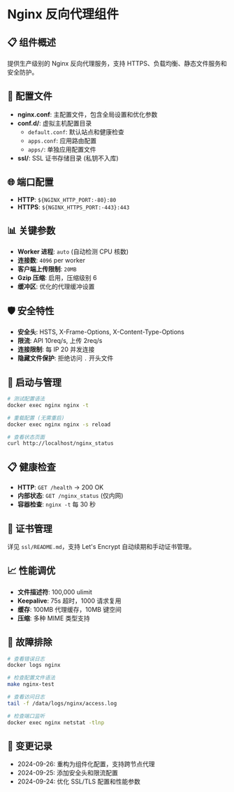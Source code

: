 # Nginx 反向代理组件

## 📋 组件概述

提供生产级别的 Nginx 反向代理服务，支持 HTTPS、负载均衡、静态文件服务和安全防护。

## 🔧 配置文件

- **nginx.conf**: 主配置文件，包含全局设置和优化参数
- **conf.d/**: 虚拟主机配置目录
  - `default.conf`: 默认站点和健康检查
  - `apps.conf`: 应用路由配置
  - `apps/`: 单独应用配置文件
- **ssl/**: SSL 证书存储目录 (私钥不入库)

## 🌐 端口配置

- **HTTP**: `${NGINX_HTTP_PORT:-80}:80`
- **HTTPS**: `${NGINX_HTTPS_PORT:-443}:443`

## 📊 关键参数

- **Worker 进程**: `auto` (自动检测 CPU 核数)
- **连接数**: `4096` per worker
- **客户端上传限制**: `20MB`
- **Gzip 压缩**: 启用，压缩级别 6
- **缓冲区**: 优化的代理缓冲设置

## 🛡️ 安全特性

- **安全头**: HSTS, X-Frame-Options, X-Content-Type-Options
- **限流**: API 10req/s, 上传 2req/s
- **连接限制**: 每 IP 20 并发连接
- **隐藏文件保护**: 拒绝访问 `.` 开头文件

## 🚀 启动与管理

```bash
# 测试配置语法
docker exec nginx nginx -t

# 重载配置 (无需重启)
docker exec nginx nginx -s reload

# 查看状态页面  
curl http://localhost/nginx_status
```

## 📋 健康检查

- **HTTP**: `GET /health` → 200 OK
- **内部状态**: `GET /nginx_status` (仅内网)
- **容器检查**: `nginx -t` 每 30 秒

## 🔄 证书管理

详见 `ssl/README.md`，支持 Let's Encrypt 自动续期和手动证书管理。

## 📈 性能调优

- **文件描述符**: 100,000 ulimit
- **Keepalive**: 75s 超时，1000 请求复用
- **缓存**: 100MB 代理缓存，10MB 键空间
- **压缩**: 多种 MIME 类型支持

## 🔧 故障排除

```bash
# 查看错误日志
docker logs nginx

# 检查配置文件语法
make nginx-test

# 查看访问日志
tail -f /data/logs/nginx/access.log

# 检查端口监听
docker exec nginx netstat -tlnp
```

## 📝 变更记录

- 2024-09-26: 重构为组件化配置，支持跨节点代理
- 2024-09-25: 添加安全头和限流配置  
- 2024-09-24: 优化 SSL/TLS 配置和性能参数